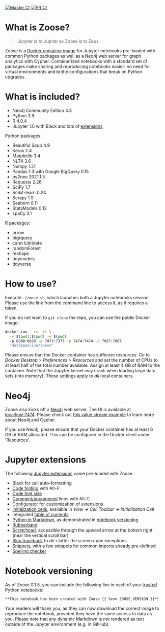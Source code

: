 [![Master CI](https://github.com/ianhellstrom/zoose/actions/workflows/merge.yml/badge.svg)](https://github.com/ianhellstrom/zoose/actions/workflows/merge.yml)
[![PR CI](https://github.com/ianhellstrom/zoose/actions/workflows/pull.yml/badge.svg)](https://github.com/ianhellstrom/zoose/actions/workflows/pull.yml)

# What is Zoose?

> Jupyter is to Jupiter as Zoose is to Zeus.

Zoose is a [Docker container image](https://hub.docker.com/repository/docker/databaseline/zoose) for
Jupyter notebooks pre-loaded with common Python packages as well as a Neo4j web server for graph
analytics with Cypher.
Containerized notebooks with a standard set of packages make sharing and reproducing notebooks
easier: no need for virtual environments and brittle configurations that break on Python upgrades.

# What is included?

- Neo4j Community Edition 4.3
- Python 3.9
- R 4.0.4
- Jupyter 1.0 with Black and lots of [extensions](#jupyter-extensions)

Python packages:
- Beautiful Soup 4.9
- Keras 2.4
- Matplotlib 3.4
- NLTK 3.6
- Numpy 1.21
- Pandas 1.3 with Google BigQuery 0.15
- py2neo 2021.1.5
- Requests 2.26
- SciPy 1.7
- Scikit-learn 0.24
- Scrapy 1.0
- Seaborn 0.11
- StatsModels 0.12
- spaCy 3.1

R packages:
- arrow
- bigrquery
- caret
  lubridate
- randomForest
- reshape
- tidymodels 
- tidyverse 

# How to use?

Execute `./zoose.sh`, which launches both a Jupyter notebooks session.
Please use the link from the command line to access it, as it requires a token.

If you do not want to `git clone` the repo, you can use the public Docker image:

```bash
docker run --rm -it \
  -v $(pwd):$(pwd) -w $(pwd) 
  -p 8888:8888 -p 7473:7373 -p 7474:7474 -p 7687:7687 
  "databaseline/zoose"
```

Please ensure that the Docker container has sufficient resources.
Go to _Docker Desktop > Preferences > Resources_ and set the number of CPUs to at least half of the
total number available.
Assign at least 4 GB of RAM to the container.
Note that the Jupyter kernel may crash when loading large data sets (into memory).
These settings apply to _all_ local containers.

# Neo4j

Zoose also kicks off a [Neo4j](https://neo4j.com) web server. 
The UI is available at [localhost:7474](https://127.0.0.1:7474).
Please check out [this value stream example](https://databaseline.tech/mapping-a-value-stream-in-neo4j/)
to learn more about Neo4j and Cypher.

If you use Neo4j, please ensure that your Docker container has at least 6 GB of RAM allocated.
This can be configured in the Docker client under 'Resources'.

# Jupyter extensions
The following [Jupyter extensions](https://jupyter-contrib-nbextensions.readthedocs.io/en/latest/nbextensions.html)
come pre-loaded with Zoose:

- Black for cell auto-formatting
- [Code folding](https://jupyter-contrib-nbextensions.readthedocs.io/en/latest/nbextensions/codefolding/readme.html) with Alt-F
- [Code font size](https://jupyter-contrib-nbextensions.readthedocs.io/en/latest/nbextensions/code_font_size/README.html)
- [Comment/uncomment](https://jupyter-contrib-nbextensions.readthedocs.io/en/latest/nbextensions/comment-uncomment/readme.html) lines with Alt-C
- [Configurator](https://github.com/Jupyter-contrib/jupyter_nbextensions_configurator) for customization of extensions
- [Initialization cells](https://jupyter-contrib-nbextensions.readthedocs.io/en/latest/nbextensions/init_cell/README.html), available in _View &rarr; Cell Toolbar &rarr; Initialization Cell_
- Integrated [table of contents](https://jupyter-contrib-nbextensions.readthedocs.io/en/latest/nbextensions/toc2/README.html)
- [Python in Markdown](https://jupyter-contrib-nbextensions.readthedocs.io/en/latest/nbextensions/python-markdown/readme.html), as demonstrated in [notebook versioning](#notebook-versioning)
- [Rubberband](https://jupyter-contrib-nbextensions.readthedocs.io/en/latest/nbextensions/rubberband/readme.html)
- [Scratchpad](https://jupyter-contrib-nbextensions.readthedocs.io/en/latest/nbextensions/scratchpad/README.html), accessible through the upward arrow at the bottom right (near the vertical scroll bar)
- [Skip traceback](https://jupyter-contrib-nbextensions.readthedocs.io/en/latest/nbextensions/skip-traceback/readme.html) to de-clutter the screen upon exceptions
- [Snippets](https://jupyter-contrib-nbextensions.readthedocs.io/en/latest/nbextensions/snippets/README.html), with a few snippets for common imports already pre-defined
- [Spelling checker](https://jupyter-contrib-nbextensions.readthedocs.io/en/latest/nbextensions/spellchecker/README.html)

# Notebook versioning
As of Zoose 0.1.5, you can include the following line in each of your 
_[trusted](https://jupyter-notebook.readthedocs.io/en/stable/security.html)_ Python notebooks:

```md
**This notebook has been created with Zoose {{ %env ZOOSE_VERSION }}**
```

Your readers will thank you, as they can now download the correct image to reproduce the notebook,
provided they have the same access to data as you.
Please note that any dynamic Markdown is _not_ rendered as text outside of the Jupyter environment
(e.g. in GitHub).
